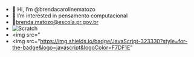 - 👋 Hi, I’m @brendacarolinematozo
- 👀 I’m interested in  pensamento computacional
-  📧brenda.matozo@escola.pr.gov.br
-  ![Scratch](https://img.shields.io/badge/Scratch-4D97FF?style=for-the-badge&logo=Scratch&logoColor=white)
-  <img src="
-  <img src="https://img.shields.io/badge/JavaScript-323330?style=for-the-badge&logo=javascript&logoColor=F7DF1E"



<!---
brendacarolinematozo/brendacarolinematozo is a ✨ special ✨ repository because its `README.md` (this file) appears on your GitHub profile.
You can click the Preview link to take a look at your changes.
--->
